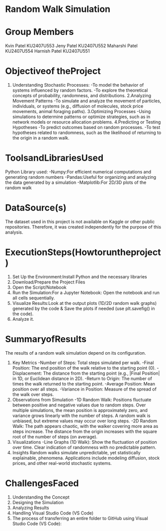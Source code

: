 # Random Walk Simulation
# Group Members
Kvin Patel KU2407U553
Jeny Patel KU2407U552
Maharshi Patel KU2407U554
Harnish Patel KU2407U551
# Objectiveof theProject
1. Understanding Stochastic Processes:
-To model the behavior of systems influenced by random factors.
-To explore the theoretical concepts of probability, randomness, and distributions.
2.Analyzing Movement Patterns
-To simulate and analyze the movement of particles, individuals, or systems (e.g., diffusion of molecules, stock price movements, animal foraging paths).
3.Optimizing Processes
-Using simulations to determine patterns or optimize strategies, such as in network models or resource allocation problems.
4.Predicting or Testing Hypotheses
-To predict outcomes based on random processes.
-To test hypotheses related to randomness, such as the likelihood of returning to the origin in a random walk.
# ToolsandLibrariesUsed
Python
Library used: 
-Numpy:For efficient numerical computations and generating random numbers
-Pandas:Useful for organizing and analyzing the data generated by a simulation
-Matplotlib:For 2D/3D plots of the random walk
 # DataSource(s)
 The dataset used in this project is not available on Kaggle or other public repositories. Therefore, it was created independently for the purpose of this analysis.
 # ExecutionSteps(Howtoruntheproject)
 1. Set Up the Environment:Install Python and the necessary libraries
 2. Download/Prepare the Project Files
 3. Open the Script/Notebook
 4. Run the Simulation:For a Jupyter Notebook: Open the notebook and run all cells sequentially.
 5. Visualize Results:Look at the output plots (1D/2D random walk graphs) generated by the code & Save the plots if needed (use plt.savefig() in the code).
 6.  Analyze it.
# SummaryofResults
The results of a random walk simulation depend on its configuration.
1. Key Metrics
-Number of Steps: Total steps simulated per walk.
-Final Position: The end position of the walk relative to the starting point (0).
-Displacement: The distance from the starting point (e.g., |Final Position| in 1D, or Euclidean distance in 2D).
-Return to Origin: The number of times the walk returned to the starting point.
-Average Position: Mean position over all steps.
-Variance in Position: Measure of the spread of the walk over steps.
2. Observations from Simulation
-1D Random Walk:
Positions fluctuate between positive and negative values due to random steps.
Over multiple simulations, the mean position is approximately zero, and variance grows linearly with the number of steps.
A random walk is unbiased, but extreme values may occur over long steps.
-2D Random Walk:
The path appears chaotic, with the walker covering more area as steps increase.
The distance from the origin increases with the square root of the number of steps (on average).
3. Visualizations
-Line Graphs (1D Walk):
Show the fluctuation of position over time.
Clear indication of randomness with no predictable pattern.
4. Insights
Random walks simulate unpredictable, yet statistically explainable, phenomena.
Applications include modeling diffusion, stock prices, and other real-world stochastic systems.
#  ChallengesFaced
1. Understanding the Concept
2. Designing the Simulation
3. Analyzing Results
4. Handling Visual Studio Code (VS Code)
5. The process of transferring an entire folder to GitHub using Visual Studio Code (VS Code):
